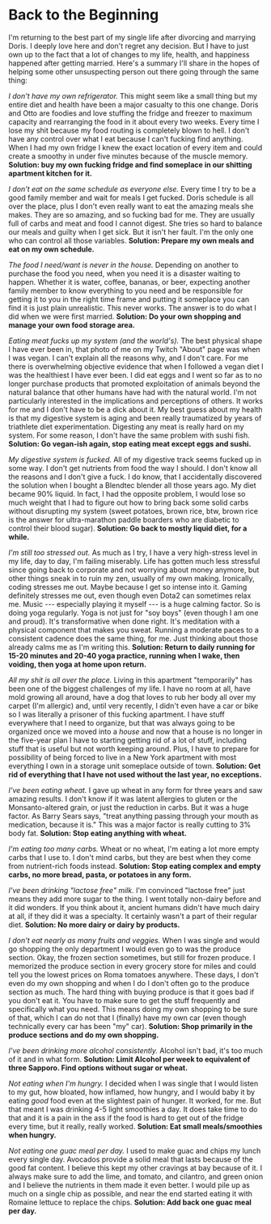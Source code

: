 # Back to the Beginning

I'm returning to the best part of my single life after divorcing and
marrying Doris. I deeply love here and don't regret any decision. But I
have to just own up to the fact that a lot of changes to my life,
health, and happiness happened after getting married. Here's a summary
I'll share in the hopes of helping some other unsuspecting person out
there going through the same thing:

*I don't have my own refrigerator.* This might seem like a small thing
but my entire diet and health have been a major casualty to this one
change. Doris and Otto are foodies and love stuffing the fridge and
freezer to maximum capacity and rearranging the food in it about every
two weeks. Every time I lose my shit because my food routing is
completely blown to hell. I don't have any control over what I eat
because I can't fucking find anything. When I had my own fridge I knew
the exact location of every item and could create a smoothy in under
five minutes because of the muscle memory. **Solution: buy my own fucking
fridge and find someplace in our shitting apartment kitchen for it.**

*I don't eat on the same schedule as everyone else.* Every time I try to
be a good family member and wait for meals I get fucked. Doris schedule
is all over the place, plus I don't even really want to eat the amazing
meals she makes. They are so amazing, and so fucking bad for me. They
are usually full of carbs and meat and food I cannot digest. She tries
so hard to balance our meals and guilty when I get sick. But it isn't
her fault. I'm the only one who can control all those variables.
**Solution: Prepare my own meals and eat on my own schedule.**

*The food I need/want is never in the house.* Depending on another to
purchase the food you need, when you need it is a disaster waiting to
happen. Whether it is water, coffee, bananas, or beer, expecting another
family member to know everything to you need and be responsible for
getting it to you in the right time frame and putting it someplace you
can find it is just plain unrealistic. This never works. The answer is
to do what I did when we were first married. **Solution: Do your own
shopping and manage your own food storage area.**

*Eating meat fucks up my system (and the world's).* The best physical
shape I have ever been in, that photo of me on my Twitch "About" page
was when I was vegan. I can't explain all the reasons why, and I don't
care. For me there is overwhelming objective evidence that when I
followed a vegan diet I was the healthiest I have ever been. I did eat
eggs and I went so far as to no longer purchase products that promoted
exploitation of animals beyond the natural balance that other humans
have had with the natural world. I'm not particularly interested in the
implications and perceptions of others. It works for me and I don't have
to be a dick about it. My best guess about my health is that my
digestive system is aging and been really traumatized by years of
triathlete diet experimentation. Digesting any meat is really hard on my
system. For some reason, I don't have the same problem with sushi fish.
**Solution: Go vegan-ish again, stop eating meat except eggs and sushi.**

*My digestive system is fucked.* All of my digestive track seems fucked
up in some way. I don't get nutrients from food the way I should. I
don't know all the reasons and I don't give a fuck. I do know, that I
accidentally discovered the solution when I bought a Blendtec blender
all those years ago. My diet became 90% liquid. In fact, I had the
opposite problem, I would lose so much weight that I had to figure out
how to bring back some solid carbs without disrupting my system (sweet
potatoes, brown rice, btw, brown rice is the answer for ultra-marathon
paddle boarders who are diabetic to control their blood sugar).
**Solution: Go back to mostly liquid diet, for a while.**

*I'm still too stressed out.* As much as I try, I have a very
high-stress level in my life, day to day, I'm failing miserably. Life
has gotten much less stressful since going back to corporate and not
worrying about money anymore, but other things sneak in to ruin my zen,
usually of my own making. Ironically, coding stresses me out. Maybe
because I get so intense into it. Gaming definitely stresses me out,
even though even Dota2 can sometimes relax me. Music --- especially
playing it myself --- is a huge calming factor. So is doing yoga
regularly. Yoga is not just for "soy boys" (even though I am one and
proud). It's transformative when done right. It's meditation with a
physical component that makes you sweat. Running a moderate paces to a
consistent cadence does the same thing, for me. Just thinking about
those already calms me as I'm writing this. **Solution: Return to daily
running for 15-20 minutes and 20-40 yoga practice, running when I wake,
then voiding, then yoga at home upon return.**

*All my shit is all over the place.* Living in this apartment
"temporarily" has been one of the biggest challenges of my life. I have
no room at all, have mold growing all around, have a dog that loves to
rub her body all over my carpet (I'm allergic) and, until very recently,
I didn't even have a car or bike so I was literally a prisoner of this
fucking apartment. I have stuff everywhere that I need to organize, but
that was always going to be organized once we moved into a *house* and
now that a house is no longer in the five-year plan I have to starting
getting rid of a lot of stuff, including stuff that is useful but not
worth keeping around. Plus, I have to prepare for possibility of being
forced to live in a New York apartment with most everything I own in a
storage unit someplace outside of town. **Solution: Get rid of
everything that I have not used without the last year, no exceptions.**

*I've been eating wheat.* I gave up wheat in any form for three years
and saw amazing results. I don't know if it was latent allergies to
gluten or the Monsanto-altered grain, or just the reduction in carbs.
But it was a huge factor. As Barry Sears says, "treat anything passing
through your mouth as medication, because it is." This was a major
factor is really cutting to 3% body fat. **Solution: Stop eating
anything with wheat.**

*I'm eating too many carbs.* Wheat or no wheat, I'm eating a lot more
empty carbs that I use to. I don't mind carbs, but they are best when
they come from nutrient-rich foods instead. **Solution: Stop eating
complex and empty carbs, no more bread, pasta, or potatoes in any form.**

*I've been drinking "lactose free" milk.* I'm convinced "lactose free"
just means they add more sugar to the thing. I went totally non-dairy
before and it did wonders. If you think about it, ancient humans didn't
have much dairy at all, if they did it was a specialty. It certainly
wasn't a part of their regular diet. **Solution: No more dairy or dairy
by products.**

*I don't eat nearly as many fruits and veggies.* When I was single and
would go shopping the only department I would even go to was the produce
section. Okay, the frozen section sometimes, but still for frozen
produce. I memorized the produce section in every grocery store for
miles and could tell you the lowest prices on Roma tomatoes anywhere.
These days, I don't even do my own shopping and when I do I don't often
go to the produce section as much. The hard thing with buying produce is
that it goes bad if you don't eat it. You have to make sure to get the
stuff frequently and specifically what you need. This means doing my own
shopping to be sure of that, which I can do not that I (finally) have my
own car (even though technically every car has been "my" car).
**Solution: Shop primarily in the produce sections and do my own
shopping.**

*I've been drinking more alcohol consistently.* Alcohol isn't bad, it's
too much of it and in what form. **Solution: Limit Alcohol per week to
equivalent of three Sapporo. Find options without sugar or wheat.**

*Not eating when I'm hungry.* I decided when I was single that I would
listen to my gut, how bloated, how inflamed, how hungry, and I would
baby it by eating *good* food even at the slightest pain of hunger. It
worked, for me. But that meant I was drinking 4-5 light smoothies a day.
It does take time to do that and it is a pain in the ass if the food is
hard to get out of the fridge every time, but it really, really worked.
**Solution: Eat small meals/smoothies when hungry.**

*Not eating one guac meal per day.* I used to make guac and chips my
lunch every single day. Avocados provide a solid meal that lasts because
of the good fat content. I believe this kept my other cravings at bay
because of it. I always make sure to add the lime, and tomato, and
cilantro, and green onion and I believe the nutrients in them made it
even better. I would pile up as much on a single chip as possible, and
near the end started eating it with Romaine lettuce to replace the
chips. **Solution: Add back one guac meal per day.**
